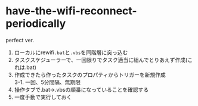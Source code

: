 # have-the-wifi-reconnect-periodically
perfect ver.

1. ローカルにrewifi`.bat`と`.vbs`を同階層に突っ込む
2. タスクスケジューラーで、一回限りでタスク適当に組んでとりあえず作成(これは.bat)
3. 作成できたら作ったタスクのプロパティからトリガーを新規作成  
  3-1. 一回、5分間隔、無期限
4. 操作タブで.bat->.vbsの順番になっていることを確認する
5. 一度手動で実行しておく
